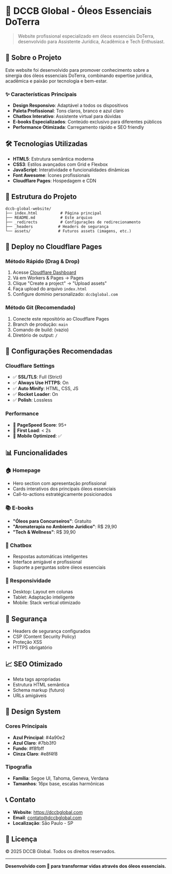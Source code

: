 # 🌿 DCCB Global - Óleos Essenciais DoTerra

> Website profissional especializado em óleos essenciais DoTerra, desenvolvido para Assistente Jurídica, Acadêmica e Tech Enthusiast.

## 🎯 Sobre o Projeto

Este website foi desenvolvido para promover conhecimento sobre a sinergia dos óleos essenciais DoTerra, combinando expertise jurídica, acadêmica e paixão por tecnologia e bem-estar.

### ✨ Características Principais

- **Design Responsivo**: Adaptável a todos os dispositivos
- **Paleta Profissional**: Tons claros, branco e azul claro
- **Chatbox Interativo**: Assistente virtual para dúvidas
- **E-books Especializados**: Conteúdo exclusivo para diferentes públicos
- **Performance Otimizada**: Carregamento rápido e SEO friendly

## 🛠️ Tecnologias Utilizadas

- **HTML5**: Estrutura semântica moderna
- **CSS3**: Estilos avançados com Grid e Flexbox
- **JavaScript**: Interatividade e funcionalidades dinâmicas
- **Font Awesome**: Ícones profissionais
- **Cloudflare Pages**: Hospedagem e CDN

## 📁 Estrutura do Projeto

```
dccb-global-website/
├── index.html          # Página principal
├── README.md           # Este arquivo
├── _redirects          # Configurações de redirecionamento
├── _headers           # Headers de segurança
└── assets/            # Futuros assets (imagens, etc.)
```

## 🚀 Deploy no Cloudflare Pages

### Método Rápido (Drag & Drop)
1. Acesse [Cloudflare Dashboard](https://dash.cloudflare.com)
2. Vá em Workers & Pages → Pages
3. Clique "Create a project" → "Upload assets"
4. Faça upload do arquivo `index.html`
5. Configure domínio personalizado: `dccbglobal.com`

### Método Git (Recomendado)
1. Conecte este repositório ao Cloudflare Pages
2. Branch de produção: `main`
3. Comando de build: (vazio)
4. Diretório de output: `/`

## 🔧 Configurações Recomendadas

### Cloudflare Settings
- ✅ **SSL/TLS**: Full (Strict)
- ✅ **Always Use HTTPS**: On
- ✅ **Auto Minify**: HTML, CSS, JS
- ✅ **Rocket Loader**: On
- ✅ **Polish**: Lossless

### Performance
- 🎯 **PageSpeed Score**: 95+
- 🎯 **First Load**: < 2s
- 🎯 **Mobile Optimized**: ✅

## 📊 Funcionalidades

### 🏠 Homepage
- Hero section com apresentação profissional
- Cards interativos dos principais óleos essenciais
- Call-to-actions estratégicamente posicionados

### 📚 E-books
- **"Óleos para Concurseiros"**: Gratuito
- **"Aromaterapia no Ambiente Jurídico"**: R$ 29,90
- **"Tech & Wellness"**: R$ 39,90

### 💬 Chatbox
- Respostas automáticas inteligentes
- Interface amigável e profissional
- Suporte a perguntas sobre óleos essenciais

### 📱 Responsividade
- Desktop: Layout em colunas
- Tablet: Adaptação inteligente
- Mobile: Stack vertical otimizado

## 🔐 Segurança

- Headers de segurança configurados
- CSP (Content Security Policy)
- Proteção XSS
- HTTPS obrigatório

## 📈 SEO Otimizado

- Meta tags apropriadas
- Estrutura HTML semântica
- Schema markup (futuro)
- URLs amigáveis

## 🎨 Design System

### Cores Principais
- **Azul Principal**: #4a90e2
- **Azul Claro**: #7bb3f0
- **Fundo**: #f8fbff
- **Cinza Claro**: #e8f4f8

### Tipografia
- **Família**: Segoe UI, Tahoma, Geneva, Verdana
- **Tamanhos**: 16px base, escalas harmônicas

## 📞 Contato

- **Website**: https://dccbglobal.com
- **Email**: contato@dccbglobal.com
- **Localização**: São Paulo - SP

## 📝 Licença

© 2025 DCCB Global. Todos os direitos reservados.

---

**Desenvolvido com 💙 para transformar vidas através dos óleos essenciais.**